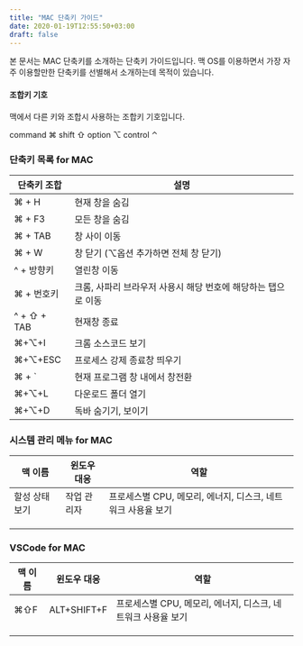```yaml
---
title: "MAC 단축키 가이드"
date: 2020-01-19T12:55:50+03:00
draft: false
---
```


본 문서는 MAC 단축키를 소개하는 단축키 가이드입니다. 맥 OS를 이용하면서 가장 자주 이용할만한 단축키를 선별해서 소개하는데 목적이 있습니다. 



#### 조합키 기호

맥에서 다른 키와 조합시 사용하는 조합키 기호입니다.

command ⌘
shift ⇧
option ⌥
control ⌃



### 단축키 목록 for MAC

| 단축키 조합 | 설명                                                         |
| ----------- | ------------------------------------------------------------ |
| ⌘ + H       | 현재 창을 숨김                                               |
| ⌘ + F3      | 모든 창을 숨김                                               |
| ⌘ + TAB     | 창 사이 이동                                                 |
| ⌘ + W       | 창 닫기 (⌥옵션 추가하면 전체 창 닫기)                        |
| ^ + 방향키  | 열린창 이동                                                  |
| ⌘ + 번호키  | 크롬, 사파리 브라우저 사용시 해당 번호에 해당하는 탭으로 이동 |
| ^ + ⇧ + TAB | 현재창 종료                                                  |
| ⌘+⌥+I       | 크롬 소스코드 보기                                           |
| ⌘+⌥+ESC     | 프로세스 강제 종료창 띄우기                                  |
| ⌘ + `       | 현재 프로그램 창 내에서 창전환                               |
| ⌘+⌥+L       | 다운로드 폴더 열기                                           |
| ⌘+⌥+D       | 독바 숨기기, 보이기                                          |



### 시스템 관리 메뉴 for MAC

| 맥 이름        | 윈도우 대응 | 역할                                                         |
| -------------- | ----------- | ------------------------------------------------------------ |
| 할성 상태 보기 | 작업 관리자 | 프로세스별 CPU, 메모리, 에너지, 디스크, 네트워크 사용율 보기 |
|                |             |                                                              |
|                |             |                                                              |
|                |             |                                                              |



### VSCode for MAC

| 맥 이름 | 윈도우 대응 | 역할                                                         |
| ------- | ----------- | ------------------------------------------------------------ |
| ⌘⇧F     | ALT+SHIFT+F | 프로세스별 CPU, 메모리, 에너지, 디스크, 네트워크 사용율 보기 |
|         |             |                                                              |
|         |             |                                                              |
|         |             |                                                              |

